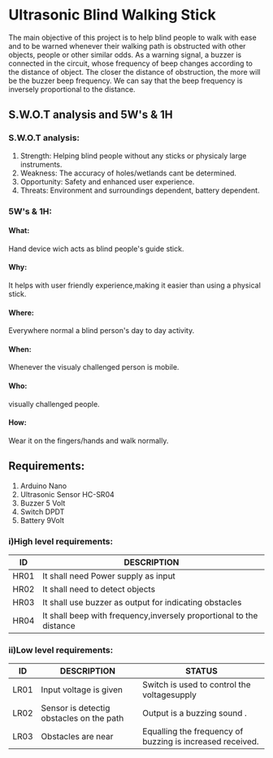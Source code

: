 # Ultrasonic Blind Walking Stick

The main objective of this project is to help blind people to walk with ease and to be warned whenever their walking path is obstructed with other objects, people or other similar odds. As a warning signal, a buzzer is connected in the circuit, whose frequency of beep changes according to the distance of object. The closer the distance of obstruction, the more will be the buzzer beep frequency. We can say that the beep frequency is inversely proportional to the distance.

## S.W.O.T analysis and  5W's & 1H 

### S.W.O.T analysis:
1. Strength:
Helping blind people without any sticks or physicaly large instruments.
2. Weakness:
The accuracy of holes/wetlands cant be determined.
3. Opportunity:
Safety and enhanced user experience.
4. Threats:
Environment and surroundings dependent, battery dependent.

### 5W's & 1H:
#### What: 
Hand device wich acts as blind people's guide stick. 
#### Why: 
It helps with user friendly experience,making it easier than using a physical stick.
#### Where:
Everywhere normal a blind person's day to day activity.
#### When:
Whenever the visualy challenged person is mobile.
#### Who:
visually challenged people.
#### How:
Wear it on the fingers/hands and walk normally.
## Requirements:

  1. Arduino	Nano	
  2. Ultrasonic Sensor	HC-SR04	
  3. Buzzer	5 Volt	
  4. Switch	DPDT	
  5. Battery	9Volt	 

### i)High level requirements:
|  ID   |                                              DESCRIPTION            |
|-------|                                                      -------------  |
| HR01  | It shall need Power supply as input                                 |
| HR02  | It shall need to detect objects                                     |
| HR03  | It shall use buzzer as output for indicating obstacles              |
| HR04  | It shall beep with frequency,inversely proportional to the distance |

### ii)Low level requirements:
|  ID   |   DESCRIPTION                                          |                  STATUS                                  |
|-------| -------------                                          |                                            --------      |
| LR01  | Input voltage is given                                 | Switch is used to control the voltagesupply              |  
| LR02  | Sensor is detectig obstacles on the path               | Output is a buzzing sound        .                      |      
| LR03  | Obstacles are near                                     | Equalling the frequency of buzzing is increased received.|
